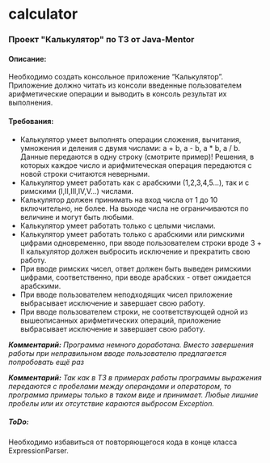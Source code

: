 # calculator
### Проект "Калькулятор" по ТЗ от Java-Mentor

#### Описание:
Необходимо создать консольное приложение “Калькулятор”. Приложение должно читать из консоли введенные пользователем
арифметические операции и выводить в консоль результат их выполнения.

#### Требования:
* Калькулятор умеет выполнять операции сложения, вычитания, умножения и деления с двумя числами: a + b, a - b, a * b, a / b. Данные передаются в одну строку (смотрите пример)! Решения, в которых каждое число и арифмитеческая операция передаются с новой строки считаются неверными.
* Калькулятор умеет работать как с арабскими (1,2,3,4,5…), так и с римскими (I,II,III,IV,V…) числами.
* Калькулятор должен принимать на вход числа от 1 до 10 включительно, не более. На выходе числа не ограничиваются по величине и могут быть любыми.
* Калькулятор умеет работать только с целыми числами.
* Калькулятор умеет работать только с арабскими или римскими цифрами одновременно, при вводе пользователем строки вроде 3 + II калькулятор должен выбросить исключение и прекратить свою работу.
* При вводе римских чисел, ответ должен быть выведен римскими цифрами, соответственно, при вводе арабских - ответ ожидается арабскими.
* При вводе пользователем неподходящих чисел приложение выбрасывает исключение и завершает свою работу.
* При вводе пользователем строки, не соответствующей одной из вышеописанных арифметических операций, приложение выбрасывает исключение и завершает свою работу.

***Комментарий:*** *Программа немного доработана. Вместо завершения работы при неправильном вводе пользователю предлагается попробовать ещё раз*

***Комментарий:*** *Так как в ТЗ в примерах работы программы выражения передаются с пробелами между операндами и оператором, то программа примеры только в таком виде и принимает. Любые лишние пробелы или их отсутствие караются выбросом Exception.*

##### ToDo:
Необходимо избавиться от повторяющегося кода в конце класса ExpressionParser.
